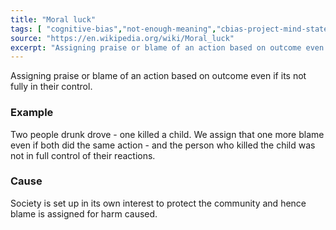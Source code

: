 ```yaml
---
title: "Moral luck"
tags: [ "cognitive-bias","not-enough-meaning","cbias-project-mind-state" ]
source: "https://en.wikipedia.org/wiki/Moral_luck"
excerpt: "Assigning praise or blame of an action based on outcome even if its not fully in their control."
---
```


Assigning praise or blame of an action based on outcome even if its not fully in their control. 

### Example

Two people drunk drove - one killed a child. We assign that one more blame even if both did the same action - and the person who killed the child was not in full control of their reactions.

### Cause

Society is set up in its own interest to protect the community and hence blame is assigned for harm caused.
